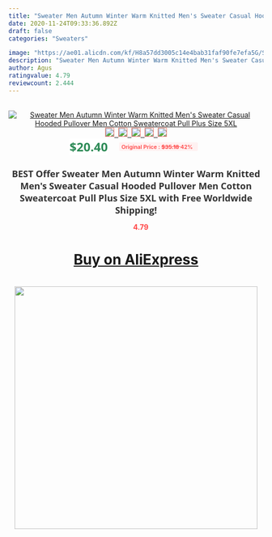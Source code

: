```yaml
---
title: "Sweater Men Autumn Winter Warm Knitted Men's Sweater Casual Hooded Pullover Men Cotton Sweatercoat Pull  Plus Size 5XL"
date: 2020-11-24T09:33:36.892Z
draft: false
categories: "Sweaters"

image: "https://ae01.alicdn.com/kf/H8a57dd3005c14e4bab31faf90fe7efa5G/Sweater-Men-Autumn-Winter-Warm-Knitted-Men-s-Sweater-Casual-Hooded-Pullover-Men-Cotton-Sweatercoat-Pull.jpg"
description: "Sweater Men Autumn Winter Warm Knitted Men's Sweater Casual Hooded Pullover Men Cotton Sweatercoat Pull  Plus Size 5XL"
author: Agus
ratingvalue: 4.79
reviewcount: 2.444
---
```

<br>
<div style="text-align: center;">
<a href="https://s.click.aliexpress.com/e/_9HHxnP" target="_blank" rel="nofollow noopener noreferrer"><img alt="Sweater Men Autumn Winter Warm Knitted Men's Sweater Casual Hooded Pullover Men Cotton Sweatercoat Pull  Plus Size 5XL" class="magnifier-image" src="https://ae01.alicdn.com/kf/H8a57dd3005c14e4bab31faf90fe7efa5G/Sweater-Men-Autumn-Winter-Warm-Knitted-Men-s-Sweater-Casual-Hooded-Pullover-Men-Cotton-Sweatercoat-Pull.jpg_640x640.jpg">
<br>
<img style="border:1px solid salmon" src="https://ae01.alicdn.com/kf/H8a57dd3005c14e4bab31faf90fe7efa5G/Sweater-Men-Autumn-Winter-Warm-Knitted-Men-s-Sweater-Casual-Hooded-Pullover-Men-Cotton-Sweatercoat-Pull.jpg_120x120.jpg">&nbsp;&nbsp;<img style="border:1px solid salmon" src="https://ae01.alicdn.com/kf/H412098d2a3be45c3a5fa54f5c0df65635/Sweater-Men-Autumn-Winter-Warm-Knitted-Men-s-Sweater-Casual-Hooded-Pullover-Men-Cotton-Sweatercoat-Pull.jpg_120x120.jpg">&nbsp;&nbsp;<img style="border:1px solid salmon" src="https://ae01.alicdn.com/kf/Hda38cf6978424a9083c1367eb68669a8b/Sweater-Men-Autumn-Winter-Warm-Knitted-Men-s-Sweater-Casual-Hooded-Pullover-Men-Cotton-Sweatercoat-Pull.jpg_120x120.jpg">&nbsp;&nbsp;<img style="border:1px solid salmon" src="https://ae01.alicdn.com/kf/H8a66e154926543688d6595355e9ddefbu/Sweater-Men-Autumn-Winter-Warm-Knitted-Men-s-Sweater-Casual-Hooded-Pullover-Men-Cotton-Sweatercoat-Pull.jpg_120x120.jpg">&nbsp;&nbsp;<img style="border:1px solid salmon" src="https://ae01.alicdn.com/kf/H8e22087014074f6ab764fa53e16515d3U/Sweater-Men-Autumn-Winter-Warm-Knitted-Men-s-Sweater-Casual-Hooded-Pullover-Men-Cotton-Sweatercoat-Pull.jpg_120x120.jpg"></a></div><br0>
<div style="text-align: center;"><span style="background-color: white; border: 0px; box-sizing: border-box; color: seagreen; display: inline-block; font-family: &quot;open sans&quot; , &quot;arial&quot; , &quot;helvetica&quot; , sans-serif , &quot;heiti&quot;; font-size: 24px; font-stretch: inherit; font-weight: 700; line-height: inherit; margin: 0px 10px 0px 0px; padding: 0px; vertical-align: middle;">$20.40 </span>
<span style="background: rgb(255 , 241 , 241); border-radius: 3px; border: 0px; box-sizing: border-box; color: #ff4747; display: inline-block; font-family: inherit; font-size: 12px; font-stretch: inherit; font-style: inherit; font-variant: inherit; font-weight: 600; line-height: inherit; margin: 0px; padding: 2px 5px; transform: scale(0.9); vertical-align: middle;">Original Price : <b style="text-decoration: line-through;">$35.18 </b> 42%&nbsp;&nbsp;</span></div>
<h1 style="color: #333333; display: inline-block; font-family: &quot;open sans&quot; , &quot;arial&quot; , &quot;helvetica&quot; , sans-serif , &quot;heiti&quot;; font-size: 18px; font-stretch: inherit; font-weight: 700; text-align: center;">BEST Offer Sweater Men Autumn Winter Warm Knitted Men's Sweater Casual Hooded Pullover Men Cotton Sweatercoat Pull  Plus Size 5XL with Free Worldwide Shipping!</h1>
<div style="color: #ff4747; text-align: center;">
<img src="https://4.bp.blogspot.com/-M0ZcTcb-5uY/XleCXlxnR4I/AAAAAAAAAEc/OrjgMkXV1oMQFaCRZj5HQwOCBcu3w1FegCPcBGAYYCw/s1600/star.png" style="height: 15px;">&nbsp;<b>4.79</b></div>
<div class="button_cont" align="center"><a class="buynow_a" href="https://s.click.aliexpress.com/e/_9HHxnP" target="_blank" rel="nofollow noopener noreferrer"><H1>Buy on AliExpress</H1></a></div><br>
<div class="separator" style="clear: both; text-align: center;">
<img src="https://lh3.googleusercontent.com/-pTy5HemUv9M/XlePHvY0dAI/AAAAAAAAAE4/0nX5iRUoIWY8eMW9Dpxeirr157OZliDIgCLcBGAsYHQ/s1600/badge.gif" width="480">
</div>
